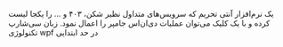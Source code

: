یک نرم‌افزار آنتی تحریم که سرویس‌های متداول نظیر شکن، ۴۰۳ و ... را یکجا لیست کرده و با یک کلیک می‌توان عملیات دی‌ان‌اس جامپر را اعمال نمود.
زبان سی‌شارپ
تکنولوژی wpf در حد ابتدایی

